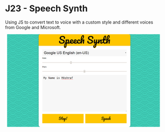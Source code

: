 # J23 - Speech Synth  

Using JS to convert text to voice with a custom style and different voices from Google and Microsoft.  

![View](https://github.com/MAshrafM/JS_Vanilla_30/blob/master/23_SpeechSynth/show.png)  
